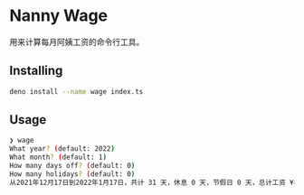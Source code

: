 # Nanny Wage

用来计算每月阿姨工资的命令行工具。

## Installing

```sh
deno install --name wage index.ts
```

## Usage

```sh
❯ wage
What year? (default: 2022)
What month? (default: 1)
How many days off? (default: 0)
How many holidays? (default: 0)
从2021年12月17日到2022年1月17日，共计 31 天，休息 0 天，节假日 0 天，总计工资 ¥8940。
```
